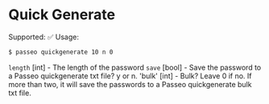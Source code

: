 # Quick Generate

Supported: ✅
Usage:

```bash
$ passeo quickgenerate 10 n 0
```

`length` [int] - The length of the password
`save` [bool] - Save the password to a Passeo quickgenerate txt file? y or n.
'bulk' [int] - Bulk? Leave 0 if no. If more than two, it will save the passwords to a Passeo quickgenerate bulk txt file.
